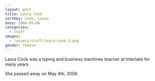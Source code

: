 ```yaml
---
layout: post
title: Laura Cook
sortKey: Cook, Laura
date: 2006-05-04
categories:
  - staff
images:
  - /assets/staff/laura-cook-1.png
gender: female
---
```

Laura Cook was a typing and business machines teacher at Interlake for many years. 

She passed away on May 4th, 2006.
